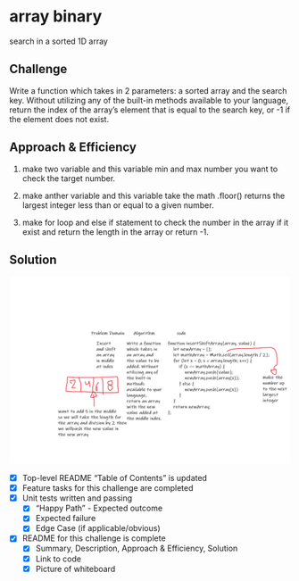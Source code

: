 # array binary

search in a sorted 1D array

## Challenge

Write a function which takes in 2 parameters: a sorted array and the search key.
Without utilizing any of the built-in methods available to your language, return the index of the array’s element that is equal to the search key, or -1 if the element does not exist.

## Approach & Efficiency

1. make two variable and this variable min and max number you want to check the target number.

2. make anther variable and this variable take the math .floor() returns the largest integer less than or equal to a given number.

3. make for loop and else if statement to check the number in the array if it exist and return the length in the array or return -1.

## Solution

![whiteboard](https://github.com/naeemmusamh/data-structures-and-algorithms/blob/master/array-shift/shift%20array.png?raw=true)

 - [x] Top-level README “Table of Contents” is updated
 - [x] Feature tasks for this challenge are completed
 - [x] Unit tests written and passing
     - [x] “Happy Path” - Expected outcome
     - [x] Expected failure
     - [x] Edge Case (if applicable/obvious)
 - [x] README for this challenge is complete
     - [x] Summary, Description, Approach & Efficiency, Solution
     - [x] Link to code
     - [x] Picture of whiteboard